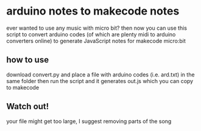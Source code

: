# arduino notes to makecode notes
ever wanted to use any music with micro bit?
then now you can use this script to convert arduino codes (of which are plenty midi to arduino converters online) to generate JavaScript notes for makecode micro:bit

## how to use
download convert.py and place a file with arduino codes (i.e. ard.txt) in the same folder
then run the script and it generates out.js which you can copy to makecode

## Watch out!
your file might get too large, I suggest removing parts of the song
